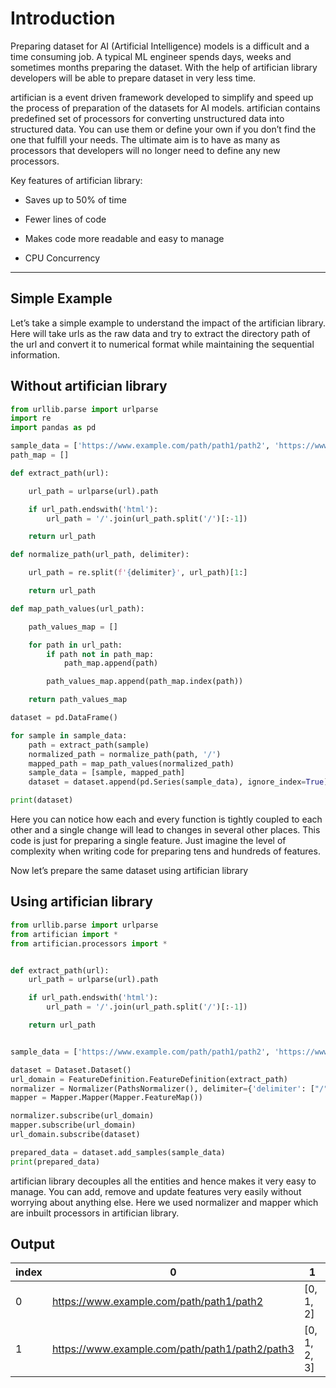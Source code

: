 # Introduction

Preparing dataset for AI (Artificial Intelligence) models is a difficult and a time consuming job.
A typical ML engineer spends days, weeks and sometimes months preparing the dataset. With the help
of artifician library developers will be able to prepare dataset in very less time.

artifician is a event driven framework developed to simplify and speed up the process of preparation
of the datasets for AI models. artifician contains predefined set of processors for converting unstructured
data into structured data. You can use them or define your own if you don’t find the one that fulfill your needs.
The ultimate aim is to have as many as processors that developers will no longer need to define any new processors.

Key features of artifician library:


* Saves up to 50% of time


* Fewer lines of code


* Makes code more readable and easy to manage


* CPU Concurrency


---

## Simple Example

Let’s take a simple example to understand the impact of the artifician library.
Here will take urls as the raw data and try to extract the directory path of the url
and convert it to numerical format while maintaining the sequential information.

## Without artifician library

```python
from urllib.parse import urlparse
import re 
import pandas as pd

sample_data = ['https://www.example.com/path/path1/path2', 'https://www.example.com/path/path1/path2/path3']
path_map = []

def extract_path(url):

    url_path = urlparse(url).path

    if url_path.endswith('html'):
        url_path = '/'.join(url_path.split('/')[:-1])

    return url_path

def normalize_path(url_path, delimiter):

    url_path = re.split(f'{delimiter}', url_path)[1:]

    return url_path

def map_path_values(url_path):

    path_values_map = []

    for path in url_path:
        if path not in path_map:
            path_map.append(path)

        path_values_map.append(path_map.index(path))

    return path_values_map

dataset = pd.DataFrame()

for sample in sample_data:
    path = extract_path(sample)
    normalized_path = normalize_path(path, '/')
    mapped_path = map_path_values(normalized_path)
    sample_data = [sample, mapped_path]
    dataset = dataset.append(pd.Series(sample_data), ignore_index=True)

print(dataset)
```

Here you can notice how each and every function is tightly coupled to each other and a single change will
lead to changes in several other places. This code is just for preparing a single feature.
Just imagine the level of complexity when writing code for preparing tens and hundreds of features.

Now let’s prepare the same dataset using artifician library

## Using artifician library

```python
from urllib.parse import urlparse
from artifician import *
from artifician.processors import *


def extract_path(url):
    url_path = urlparse(url).path

    if url_path.endswith('html'):
        url_path = '/'.join(url_path.split('/')[:-1])

    return url_path


sample_data = ['https://www.example.com/path/path1/path2', 'https://www.example.com/path/path1/path2/path3']

dataset = Dataset.Dataset()
url_domain = FeatureDefinition.FeatureDefinition(extract_path)
normalizer = Normalizer(PathsNormalizer(), delimiter={'delimiter': ["/"]})
mapper = Mapper.Mapper(Mapper.FeatureMap())

normalizer.subscribe(url_domain)
mapper.subscribe(url_domain)
url_domain.subscribe(dataset)

prepared_data = dataset.add_samples(sample_data)
print(prepared_data)
```

artifician library decouples all the entities and hence makes it very easy to manage.
You can add, remove and update features very easily without worrying about anything else.
Here we used normalizer and mapper which are inbuilt processors in artifician library.

## Output
| index | 0                                              | 1            | 
|-------|------------------------------------------------|--------------|
| 0     | https://www.example.com/path/path1/path2       | [0, 1, 2]    |
| 1     | https://www.example.com/path/path1/path2/path3 | [0, 1, 2, 3] |